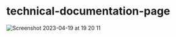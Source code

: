 # technical-documentation-page
![Screenshot 2023-04-19 at 19 20 11](https://user-images.githubusercontent.com/46662617/233059570-3ed8d3ee-0bbd-4365-b86a-1796961dc9e9.jpg)
